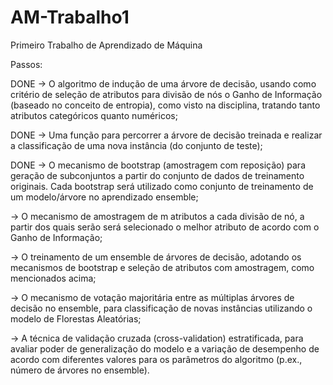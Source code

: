 # AM-Trabalho1
Primeiro Trabalho de Aprendizado de Máquina

Passos:

DONE -> O algoritmo de indução de uma árvore de decisão, usando como critério de seleção de atributos para divisão de nós o Ganho de Informação (baseado no conceito de entropia), como visto na disciplina, tratando tanto atributos categóricos quanto numéricos;

DONE -> Uma função para percorrer a árvore de decisão treinada e realizar a classificação de uma nova instância (do conjunto de teste);

DONE -> O mecanismo de bootstrap (amostragem com reposição) para geração de subconjuntos a partir do conjunto de dados de treinamento originais. Cada bootstrap será utilizado como conjunto de treinamento de um modelo/árvore no aprendizado ensemble;

-> O mecanismo de amostragem de m atributos a cada divisão de nó, a partir dos quais serão será selecionado o melhor atributo de acordo com o Ganho de Informação;

-> O treinamento de um ensemble de árvores de decisão, adotando os mecanismos de bootstrap e seleção de atributos com amostragem, como mencionados acima;

-> O mecanismo de votação majoritária entre as múltiplas árvores de decisão no ensemble, para classificação de novas instâncias utilizando o modelo de Florestas Aleatórias;

-> A técnica de validação cruzada (cross-validation) estratificada, para avaliar poder de generalização do modelo e a variação de desempenho de acordo com diferentes valores para os parâmetros do algoritmo (p.ex., número de árvores no ensemble).
